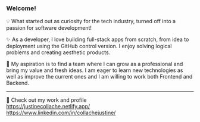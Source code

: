 ### Welcome!

:bulb: What started out as curiosity for the tech industry, turned off into a passion for software development!

:sparkles: As a developer, I love building full-stack apps from scratch, from idea to deployment using the GitHub control version. I enjoy solving logical problems and creating aesthetic products.

🌱 My aspiration is to find a team where I can grow as a professional and bring my value and fresh ideas. I am eager to learn new technologies as well as improve the current ones and I am willing to work both Frontend and Backend.

---

💬 Check out my work and profile
<br />
https://justinecollache.netlify.app/
<br />
https://www.linkedin.com/in/collachejustine/
